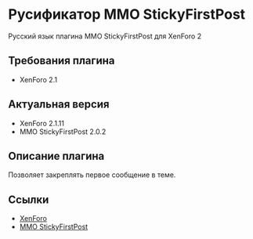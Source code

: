 # Русификатор MMO StickyFirstPost
Русский язык плагина MMO StickyFirstPost для XenForo 2

## Требования плагина
* XenForo 2.1

## Актуальная версия
  * XenForo 2.1.11
  * MMO StickyFirstPost 2.0.2

## Описание плагина
Позволяет закреплять первое сообщение в теме.

## Ссылки
* [XenForo](https://xenforo.com/)
* [MMO StickyFirstPost](https://mmo-zone.info/store/)